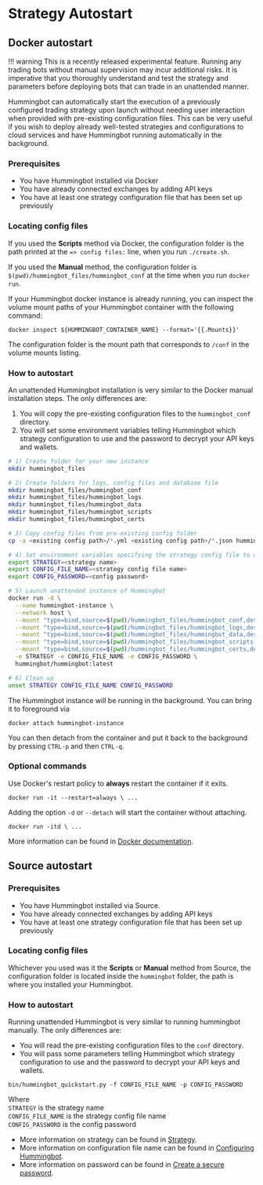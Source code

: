 # Strategy Autostart

## Docker autostart

!!! warning
    This is a recently released experimental feature. Running any trading bots without manual supervision may incur additional risks. It is imperative that you thoroughly understand and test the strategy and parameters before deploying bots that can trade in an unattended manner.

Hummingbot can automatically start the execution of a previously configured trading strategy upon launch without needing user interaction when provided with pre-existing configuration files. This can be very useful if you wish to deploy already well-tested strategies and configurations to cloud services and have Hummingbot running automatically in the background.

### Prerequisites

- You have Hummingbot installed via Docker
- You have already connected exchanges by adding API keys
- You have at least one strategy configuration file that has been set up previously

### Locating config files

If you used the **Scripts** method via Docker, the configuration folder is the path printed at the `=> config files:` line, when you run `./create.sh`.

If you used the **Manual** method, the configuration folder is `$(pwd)/hummingbot_files/hummingbot_conf` at the time when you run `docker run`.

If your Hummingbot docker instance is already running, you can inspect the volume mount paths of your Hummingbot container with the following command:

```
docker inspect ${HUMMINGBOT_CONTAINER_NAME} --format='{{.Mounts}}'
```

The configuration folder is the mount path that corresponds to `/conf` in the volume mounts listing.

### How to autostart

An unattended Hummingbot installation is very similar to the Docker manual installation steps. The only differences are:

1. You will copy the pre-existing configuration files to the `hummingbot_conf` directory.
2. You will set some environment variables telling Hummingbot which strategy configuration to use and the password to decrypt your API keys and wallets.

```bash
# 1) Create folder for your new instance
mkdir hummingbot_files

# 2) Create folders for logs, config files and database file
mkdir hummingbot_files/hummingbot_conf
mkdir hummingbot_files/hummingbot_logs
mkdir hummingbot_files/hummingbot_data
mkdir hummingbot_files/hummingbot_scripts
mkdir hummingbot_files/hummingbot_certs

# 3) Copy config files from pre-existing config folder
cp -a <existing config path>/*.yml <existing config path>/*.json hummingbot_files/hummingbot_conf/

# 4) Set environment variables specifying the strategy config file to use, and the decryption password
export STRATEGY=<strategy name>
export CONFIG_FILE_NAME=<strategy config file name>
export CONFIG_PASSWORD=<config password>

# 5) Launch unattended instance of Hummingbot
docker run -d \
  --name hummingbot-instance \
  --network host \
  --mount "type=bind,source=$(pwd)/hummingbot_files/hummingbot_conf,destination=/conf/" \
  --mount "type=bind,source=$(pwd)/hummingbot_files/hummingbot_logs,destination=/logs/" \
  --mount "type=bind,source=$(pwd)/hummingbot_files/hummingbot_data,destination=/data/" \
  --mount "type=bind,source=$(pwd)/hummingbot_files/hummingbot_scripts,destination=/scripts/" \
  --mount "type=bind,source=$(pwd)/hummingbot_files/hummingbot_certs,destination=/certs/" \
  -e STRATEGY -e CONFIG_FILE_NAME -e CONFIG_PASSWORD \
  hummingbot/hummingbot:latest

# 6) Clean up
unset STRATEGY CONFIG_FILE_NAME CONFIG_PASSWORD
```

The Hummingbot instance will be running in the background. You can bring it to foreground via

```
docker attach hummingbot-instance
```

You can then detach from the container and put it back to the background by pressing `CTRL-p` and then `CTRL-q`.

### Optional commands

Use Docker's restart policy to **always** restart the container if it exits.

```
docker run -it --restart=always \ ...
```

Adding the option `-d` or `--detach` will start the container without attaching.

```
docker run -itd \ ...
```

More information can be found in [Docker documentation](https://docs.docker.com/engine/reference/commandline/run/).

## Source autostart

### Prerequisites

- You have Hummingbot installed via Source.
- You have already connected exchanges by adding API keys
- You have at least one strategy configuration file that has been set up previously

### Locating config files

Whichever you used was it the **Scripts** or **Manual** method from Source, the configuration folder is located inside the `hummingbot` folder, the path is where you installed your Hummingbot.

### How to autostart

Running unattended Hummingbot is very similar to running hummingbot manually. The only differences are:

- You will read the pre-existing configuration files to the `conf` directory.
- You will pass some parameters telling Hummingbot which strategy configuration to use and the password to decrypt your API keys and wallets.

```
bin/hummingbot_quickstart.py -f CONFIG_FILE_NAME -p CONFIG_PASSWORD
```

Where  
`STRATEGY` is the strategy name  
`CONFIG_FILE_NAME` is the strategy config file name  
`CONFIG_PASSWORD` is the config password

- More information on strategy can be found in [Strategy](/strategies/).
- More information on configuration file name can be found in [Configuring Hummingbot](/operation/config-files).
- More information on password can be found in [Create a secure password](/operation/password).
